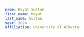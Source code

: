 ```yaml
---
name: Hayat Sultan
first_name: Hayat
last_name: Sultan
year: 2024
affiliation: University of Alberta
---
```

